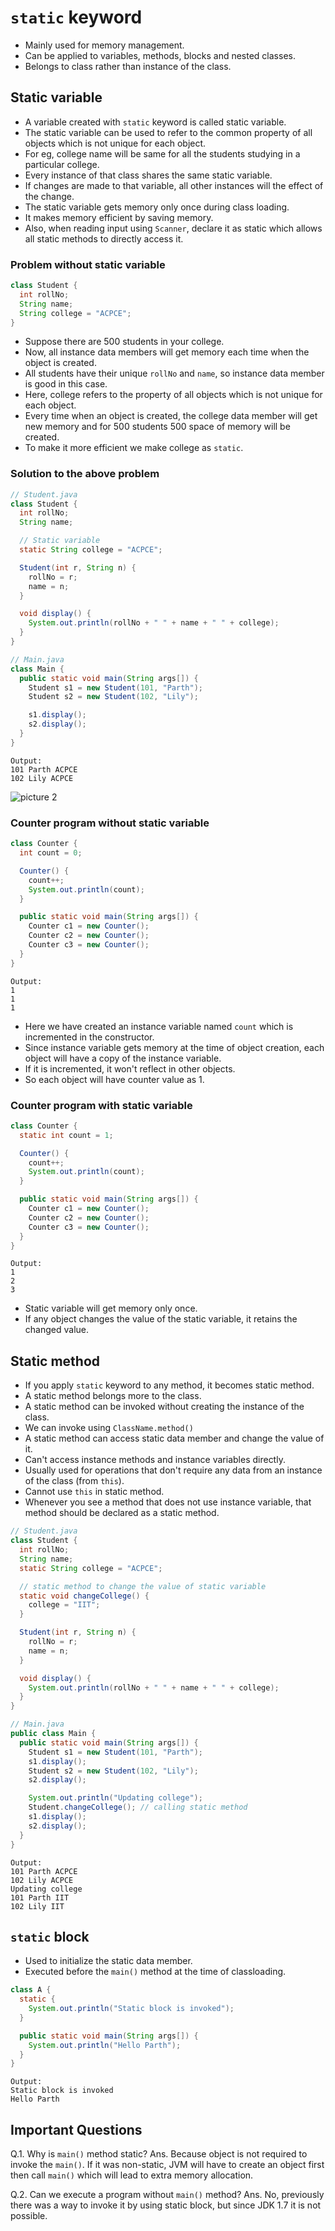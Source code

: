 # `static` keyword

- Mainly used for memory management.
- Can be applied to variables, methods, blocks and nested classes.
- Belongs to class rather than instance of the class.

## Static variable

- A variable created with `static` keyword is called static variable.
- The static variable can be used to refer to the common property of all objects which is not unique for each object.
- For eg, college name will be same for all the students studying in a particular college.
- Every instance of that class shares the same static variable.
- If changes are made to that variable, all other instances will the effect of the change.
- The static variable gets memory only once during class loading.
- It makes memory efficient by saving memory.
- Also, when reading input using `Scanner`, declare it as static which allows all static methods to directly access it.

### Problem without static variable

```java
class Student {
  int rollNo;
  String name;
  String college = "ACPCE";
}
```

- Suppose there are 500 students in your college.
- Now, all instance data members will get memory each time when the object is created.
- All students have their unique `rollNo` and `name`, so instance data member is good in this case.
- Here, college refers to the property of all objects which is not unique for each object.
- Every time when an object is created, the college data member will get new memory and for 500 students 500 space of memory will be created.
- To make it more efficient we make college as `static`.

### Solution to the above problem

```java
// Student.java
class Student {
  int rollNo;
  String name;

  // Static variable
  static String college = "ACPCE";

  Student(int r, String n) {
    rollNo = r;
    name = n;
  }

  void display() {
    System.out.println(rollNo + " " + name + " " + college);
  }
}

// Main.java
class Main {
  public static void main(String args[]) {
    Student s1 = new Student(101, "Parth");
    Student s2 = new Student(102, "Lily");

    s1.display();
    s2.display();
  }
}
```

```
Output:
101 Parth ACPCE
102 Lily ACPCE
```

![picture 2](../images/c91b1490d77a2febe93f35243111fc39f633f0822a74d5ac9f79c4d8297b5ad8.png)

### Counter program without static variable

```java
class Counter {
  int count = 0;

  Counter() {
    count++;
    System.out.println(count);
  }

  public static void main(String args[]) {
    Counter c1 = new Counter();
    Counter c2 = new Counter();
    Counter c3 = new Counter();
  }
}
```

```
Output:
1
1
1
```

- Here we have created an instance variable named `count` which is incremented in the constructor.
- Since instance variable gets memory at the time of object creation, each object will have a copy of the instance variable.
- If it is incremented, it won't reflect in other objects.
- So each object will have counter value as 1.

### Counter program with static variable

```java
class Counter {
  static int count = 1;

  Counter() {
    count++;
    System.out.println(count);
  }

  public static void main(String args[]) {
    Counter c1 = new Counter();
    Counter c2 = new Counter();
    Counter c3 = new Counter();
  }
}
```

```
Output:
1
2
3
```

- Static variable will get memory only once.
- If any object changes the value of the static variable, it retains the changed value.

## Static method

- If you apply `static` keyword to any method, it becomes static method.
- A static method belongs more to the class.
- A static method can be invoked without creating the instance of the class.
- We can invoke using `ClassName.method()`
- A static method can access static data member and change the value of it.
- Can't access instance methods and instance variables directly.
- Usually used for operations that don't require any data from an instance of the class (from `this`).
- Cannot use `this` in static method.
- Whenever you see a method that does not use instance variable, that method should be declared as a static method.

```java
// Student.java
class Student {
  int rollNo;
  String name;
  static String college = "ACPCE";

  // static method to change the value of static variable
  static void changeCollege() {
    college = "IIT";
  }

  Student(int r, String n) {
    rollNo = r;
    name = n;
  }

  void display() {
    System.out.println(rollNo + " " + name + " " + college);
  }
}

// Main.java
public class Main {
  public static void main(String args[]) {
    Student s1 = new Student(101, "Parth");
    s1.display();
    Student s2 = new Student(102, "Lily");
    s2.display();

    System.out.println("Updating college");
    Student.changeCollege(); // calling static method
    s1.display();
    s2.display();
  }
}
```

```
Output:
101 Parth ACPCE
102 Lily ACPCE
Updating college
101 Parth IIT
102 Lily IIT
```

## `static` block

- Used to initialize the static data member.
- Executed before the `main()` method at the time of classloading.

```java
class A {
  static {
    System.out.println("Static block is invoked");
  }

  public static void main(String args[]) {
    System.out.println("Hello Parth");
  }
}
```

```
Output:
Static block is invoked
Hello Parth
```

## Important Questions

Q.1. Why is `main()` method static?
Ans. Because object is not required to invoke the `main()`. If it was non-static, JVM will have to create an object first then call `main()` which will lead to extra memory allocation.

Q.2. Can we execute a program without `main()` method?
Ans. No, previously there was a way to invoke it by using static block, but since JDK 1.7 it is not possible.
